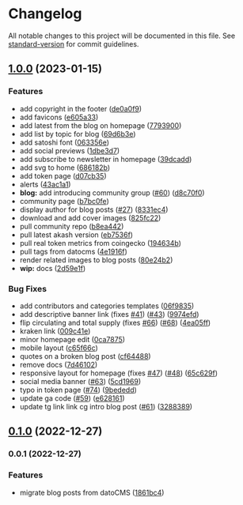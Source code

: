# Changelog

All notable changes to this project will be documented in this file. See [standard-version](https://github.com/conventional-changelog/standard-version) for commit guidelines.

## [1.0.0](https://github.com/akashnetwork/akashnetwork-website/compare/v0.1.0...v1.0.0) (2023-01-15)


### Features

* add copyright in the footer ([de0a0f9](https://github.com/akashnetwork/akashnetwork-website/commit/de0a0f930b76beca9240bec0694605fd6a55b5b2))
* add favicons ([e605a33](https://github.com/akashnetwork/akashnetwork-website/commit/e605a33474305941ac2bbb37dffb4a48e20fefcc))
* add latest from the blog on homepage ([7793900](https://github.com/akashnetwork/akashnetwork-website/commit/7793900cef82bafe2c23099cb15ce08785f15da6))
* add list by topic for blog ([69d6b3e](https://github.com/akashnetwork/akashnetwork-website/commit/69d6b3e08e2cac78b13dd12b8ff63801295bb642))
* add satoshi font ([063356e](https://github.com/akashnetwork/akashnetwork-website/commit/063356e80aad5ad7681104087e057e4cf17864d9))
* add social previews ([1dbe3d7](https://github.com/akashnetwork/akashnetwork-website/commit/1dbe3d7339fd0cec84b2f59aab95915a77e2f532))
* add subscribe to newsletter in homepage ([39dcadd](https://github.com/akashnetwork/akashnetwork-website/commit/39dcadd4f7b5e3fb49f4cda6f0f99006699831a7))
* add svg to home ([686182b](https://github.com/akashnetwork/akashnetwork-website/commit/686182b58c742c2be064f09ee957e778bbd12f33))
* add token page ([d07cb35](https://github.com/akashnetwork/akashnetwork-website/commit/d07cb355090f1778b85551082fabb197075f26be))
* alerts ([43ac1a1](https://github.com/akashnetwork/akashnetwork-website/commit/43ac1a18e57556ea9c888af81c4e789695fc708a))
* **blog:** add introducing community group ([#60](https://github.com/akashnetwork/akashnetwork-website/issues/60)) ([d8c70f0](https://github.com/akashnetwork/akashnetwork-website/commit/d8c70f06d537a7faa4bd17791a3c25c73108dbd2))
* community page ([b7bc0fe](https://github.com/akashnetwork/akashnetwork-website/commit/b7bc0fefbfb15495a25231fe8314190f0ad65767))
* display author for blog posts ([#27](https://github.com/akashnetwork/akashnetwork-website/issues/27)) ([8331ec4](https://github.com/akashnetwork/akashnetwork-website/commit/8331ec4bb02673332b7130ae6e7aa34c78fdf068))
* download and add cover images ([825fc22](https://github.com/akashnetwork/akashnetwork-website/commit/825fc222c2efa492cad7db41437bab4802a3644d))
* pull community repo ([b8ea442](https://github.com/akashnetwork/akashnetwork-website/commit/b8ea442c30aa9ddfbd041199056c80ec9f916d4f))
* pull latest akash version ([eb7536f](https://github.com/akashnetwork/akashnetwork-website/commit/eb7536f2f824f8f131e8941e40e9a65f1ce81ad8))
* pull real token metrics from coingecko ([194634b](https://github.com/akashnetwork/akashnetwork-website/commit/194634bc9a0ec67bdd4bd9b69f49566b8aae9c24))
* pull tags from datocms ([4e1916f](https://github.com/akashnetwork/akashnetwork-website/commit/4e1916f7111a917e874f678c5e16a729986632c1))
* render related images to blog posts ([80e24b2](https://github.com/akashnetwork/akashnetwork-website/commit/80e24b2b18c27484c4dc911b887ce187dad95839))
* **wip:** docs ([2d59e1f](https://github.com/akashnetwork/akashnetwork-website/commit/2d59e1f7800b9ada9b331d2b7a612647a531cdc7))


### Bug Fixes

* add contributors and categories templates ([06f9835](https://github.com/akashnetwork/akashnetwork-website/commit/06f98352d3f3666539010964b81047e4f67eda8b))
* add descriptive banner link (fixes [#41](https://github.com/akashnetwork/akashnetwork-website/issues/41)) ([#43](https://github.com/akashnetwork/akashnetwork-website/issues/43)) ([9974efd](https://github.com/akashnetwork/akashnetwork-website/commit/9974efd82399595fa02c262456a09493f035bc67))
* flip circulating and total supply (fixes [#66](https://github.com/akashnetwork/akashnetwork-website/issues/66)) ([#68](https://github.com/akashnetwork/akashnetwork-website/issues/68)) ([4ea05ff](https://github.com/akashnetwork/akashnetwork-website/commit/4ea05ffe5833e919f0b80f3fa89dd45e6cef835e))
* kraken link ([009c41e](https://github.com/akashnetwork/akashnetwork-website/commit/009c41ed628d78262fb0c211c37c0df525728e13))
* minor homepage edit ([0ca7875](https://github.com/akashnetwork/akashnetwork-website/commit/0ca78752edb3d3a71ac4bfdf47e47b3c4dac799e))
* mobile layout ([c65f66c](https://github.com/akashnetwork/akashnetwork-website/commit/c65f66cb898d1e628d45f3e1718cf9c613787ed6))
* quotes on a broken blog post ([cf64488](https://github.com/akashnetwork/akashnetwork-website/commit/cf644888e27955a45d89384ac0bec15119518650))
* remove docs ([7d46102](https://github.com/akashnetwork/akashnetwork-website/commit/7d46102b32c791446297369bdc4f6b259f6bc6a9))
* responsive layout for homepage (fixes [#47](https://github.com/akashnetwork/akashnetwork-website/issues/47)) ([#48](https://github.com/akashnetwork/akashnetwork-website/issues/48)) ([65c629f](https://github.com/akashnetwork/akashnetwork-website/commit/65c629ff00e8d6f2f08bbf6d7dc9c0b20491c97a))
* social media banner ([#63](https://github.com/akashnetwork/akashnetwork-website/issues/63)) ([5cd1969](https://github.com/akashnetwork/akashnetwork-website/commit/5cd19695103a432c3efaf8f1dc27e311880f5edd))
* typo in token page ([#74](https://github.com/akashnetwork/akashnetwork-website/issues/74)) ([9bededd](https://github.com/akashnetwork/akashnetwork-website/commit/9bededd156722376dc06283562c35bf39f244bcf))
* update ga code ([#59](https://github.com/akashnetwork/akashnetwork-website/issues/59)) ([e628161](https://github.com/akashnetwork/akashnetwork-website/commit/e6281610e07ac52683ba666fe8132d0270df52c0))
* update tg link link cg intro blog post ([#61](https://github.com/akashnetwork/akashnetwork-website/issues/61)) ([3288389](https://github.com/akashnetwork/akashnetwork-website/commit/32883898cb816d8f81c241d5f9344753c3528439))

## [0.1.0](https://github.com/akashnetwork/akashnetwork-website/compare/v0.0.1...v0.1.0) (2022-12-27)

### 0.0.1 (2022-12-27)


### Features

* migrate blog posts from datoCMS ([1861bc4](https://github.com/akashnetwork/akashnetwork-website/commit/1861bc428733ab4731249014de72a92bb0f60b8b))
